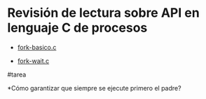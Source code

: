 
# Revisión de lectura sobre API en lenguaje C de procesos

* [fork-basico.c](fork-basico.c)

* [fork-wait.c](fork-wait.c)


#tarea

*Cómo garantizar que siempre se ejecute primero el padre?

